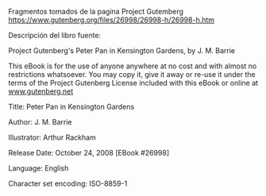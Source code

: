 Fragmentos tomados de la pagina Project Gutemberg https://www.gutenberg.org/files/26998/26998-h/26998-h.htm


Descripción del libro fuente:

Project Gutenberg's Peter Pan in Kensington Gardens, by J. M. Barrie

This eBook is for the use of anyone anywhere at no cost and with
almost no restrictions whatsoever.  You may copy it, give it away or
re-use it under the terms of the Project Gutenberg License included
with this eBook or online at www.gutenberg.net


Title: Peter Pan in Kensington Gardens

Author: J. M. Barrie

Illustrator: Arthur Rackham

Release Date: October 24, 2008 [EBook #26998]

Language: English

Character set encoding: ISO-8859-1
